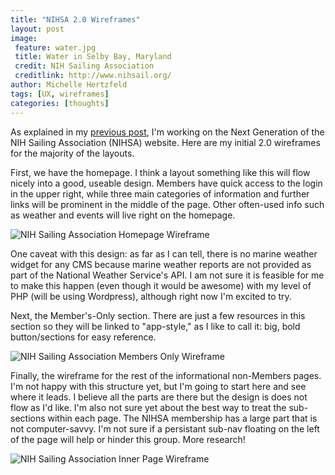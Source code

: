 ```yaml
---
title: "NIHSA 2.0 Wireframes"
layout: post
image:
 feature: water.jpg
 title: Water in Selby Bay, Maryland
 credit: NIH Sailing Association
 creditlink: http://www.nihsail.org/
author: Michelle Hertzfeld
tags: [UX, wireframes]
categories: [thoughts]
---
```

As explained in my [previous post](http://michellehertzfeld.com/thoughts/NIHSA-Website-v2/), I'm working on the Next Generation of the NIH Sailing Association (NIHSA) website. Here are my initial 2.0 wireframes for the majority of the layouts.<!--more-->

First, we have the homepage. I think a layout something like this will flow nicely into a good, useable design. Members have quick access to the login in the upper right, while three main categories of information and further links will be prominent in the middle of the page. Other often-used info such as weather and events will live right on the homepage.

![NIH Sailing Association Homepage Wireframe](https://meiqimichelle.github.io/mhertzfeld/assets/img/NIHSA2.0_wireframe_2012_30_12.jpg)

One caveat with this design: as far as I can tell, there is no marine weather widget for any CMS because marine weather reports are not provided as part of the National Weather Service's API. I am not sure it is feasible for me to make this happen (even though it would be awesome) with my level of PHP (will be using Wordpress), although right now I'm excited to try.

Next, the Member's-Only section. There are just a few resources in this section so they will be linked to "app-style," as I like to call it: big, bold button/sections for easy reference.

![NIH Sailing Association Members Only Wireframe](https://meiqimichelle.github.io/mhertzfeld/assets/img/NIHSA2.0_wireframe_2012_30_12_membersOnly.jpg)

Finally, the wireframe for the rest of the informational non-Members pages. I'm not happy with this structure yet, but I'm going to start here and see where it leads. I believe all the parts are there but the design is does not flow as I'd like. I'm also not sure yet about the best way to treat the sub-sections within each page. The NIHSA membership has a large part that is not computer-savvy. I'm not sure if a persistant sub-nav floating on the left of the page will help or hinder this group. More research!

![NIH Sailing Association Inner Page Wireframe](https://meiqimichelle.github.io/mhertzfeld/assets/img/NIHSA2.0_wireframe_2012_30_12_inner.jpg)